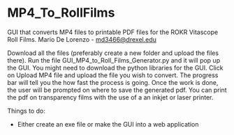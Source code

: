 # MP4_To_RollFilms
GUI that converts MP4 files to printable PDF files for the ROKR Vitascope Roll Films.
Mario De Lorenzo - md3466@drexel.edu

Download all the files (preferably create a new folder and upload the files there). Run the file GUI_MP4_to_Roll_Films_Generator.py and it will pop up the GUI. You might need to download the python libraries for the GUI. Click on Upload MP4 file and upload the file you wish to convert. The progress bar will tell you the how fast the process is going. Once the work is done, the user will be prompted on where to save the generated pdf. You can print the pdf on transparency films with the use of a an inkjet or laser printer.

Things to do:
  - Either create an exe file or make the GUI into a web application

